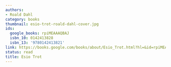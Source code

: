 ```yaml
---
authors:
- Roald Dahl
category: books
thumbnail: esio-trot-roald-dahl-cover.jpg
ids:
  google_books: rpiMEAAAQBAJ
  isbn_10: 0142413828
  isbn_13: '9780142413821'
link: https://books.google.com/books/about/Esio_Trot.html?hl=&id=rpiMEAAAQBAJ
status: read
title: Esio Trot
---
```

